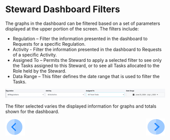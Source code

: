# Steward Dashboard Filters

The graphs in the dashboard can be filtered based on a set of parameters displayed at the upper portion of the screen. The filters include:  

- Regulation – Filter the information presented in the dashboard to Requests for a specific Regulation.
- Activity - Filter the information presented in the dashboard to Requests of a specific Activity.
- Assigned To – Permits the Steward to apply a selected filter to see only the Tasks assigned to this Steward, or to see all Tasks allocated to the Role held by the Steward.
- Data Range – This filter defines the date range that is used to filter the Tasks. 

 ![image](/articles/DPM/images/Figure_41_Steward_Dashboard_filters.png)

The filter selected varies the displayed information for graphs and totals shown for the  dashboard.



[![Previous](/articles/DPM/images/Previous.png)](/articles/DPM/05_Steward_User_Interface/02_Steward_User_Interface_Dashboard.md)[<img align="right" width="60" height="54" src="/articles/DPM/images/Next.png">](/articles/DPM/05_Steward_User_Interface/04_Steward_User_Interface_Totals.md)

